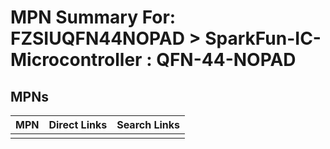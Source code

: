 



# MPN Summary For: FZSIUQFN44NOPAD > SparkFun-IC-Microcontroller : QFN-44-NOPAD

## MPNs
  

|MPN|Direct Links|Search Links|
| :--- | :--- | :--- |
||||
